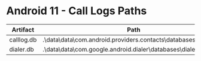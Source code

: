 # Android 11 - Call Logs Paths

| **Artifact** | **Path**                                                        |
|--------------|-----------------------------------------------------------------|
| calllog.db   | .\data\data\com.android.providers.contacts\databases\calllog.db |
| dialer.db    | .\data\data\com.google.android.dialer\databases\dialer.db       |